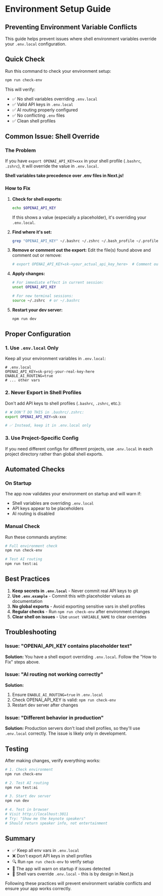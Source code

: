 # Environment Setup Guide

## Preventing Environment Variable Conflicts

This guide helps prevent issues where shell environment variables override your `.env.local` configuration.

## Quick Check

Run this command to check your environment setup:
```bash
npm run check-env
```

This will verify:
- ✅ No shell variables overriding `.env.local`
- ✅ Valid API keys in `.env.local`
- ✅ AI routing properly configured
- ✅ No conflicting `.env` files
- ✅ Clean shell profiles

## Common Issue: Shell Override

### The Problem
If you have `export OPENAI_API_KEY=xxx` in your shell profile (`.bashrc`, `.zshrc`), it will override the value in `.env.local`.

**Shell variables take precedence over .env files in Next.js!**

### How to Fix

1. **Check for shell exports:**
   ```bash
   echo $OPENAI_API_KEY
   ```
   If this shows a value (especially a placeholder), it's overriding your `.env.local`.

2. **Find where it's set:**
   ```bash
   grep "OPENAI_API_KEY" ~/.bashrc ~/.zshrc ~/.bash_profile ~/.profile 2>/dev/null
   ```

3. **Remove or comment out the export:**
   Edit the file(s) found above and comment out or remove:
   ```bash
   # export OPENAI_API_KEY=sk-<your_actual_api_key_here>  # Comment out or remove
   ```

4. **Apply changes:**
   ```bash
   # For immediate effect in current session:
   unset OPENAI_API_KEY

   # For new terminal sessions:
   source ~/.zshrc  # or ~/.bashrc
   ```

5. **Restart your dev server:**
   ```bash
   npm run dev
   ```

## Proper Configuration

### 1. Use `.env.local` Only

Keep all your environment variables in `.env.local`:
```env
# .env.local
OPENAI_API_KEY=sk-proj-your-real-key-here
ENABLE_AI_ROUTING=true
# ... other vars
```

### 2. Never Export in Shell Profiles

Don't add API keys to shell profiles (`.bashrc`, `.zshrc`, etc.):
```bash
# ❌ DON'T DO THIS in .bashrc/.zshrc:
export OPENAI_API_KEY=sk-xxx

# ✅ Instead, keep it in .env.local only
```

### 3. Use Project-Specific Config

If you need different configs for different projects, use `.env.local` in each project directory rather than global shell exports.

## Automated Checks

### On Startup
The app now validates your environment on startup and will warn if:
- Shell variables are overriding `.env.local`
- API keys appear to be placeholders
- AI routing is disabled

### Manual Check
Run these commands anytime:
```bash
# Full environment check
npm run check-env

# Test AI routing
npm run test:ai
```

## Best Practices

1. **Keep secrets in `.env.local`** - Never commit real API keys to git
2. **Use `.env.example`** - Commit this with placeholder values as documentation
3. **No global exports** - Avoid exporting sensitive vars in shell profiles
4. **Regular checks** - Run `npm run check-env` after environment changes
5. **Clear shell on issues** - Use `unset VARIABLE_NAME` to clear overrides

## Troubleshooting

### Issue: "OPENAI_API_KEY contains placeholder text"
**Solution:** You have a shell export overriding `.env.local`. Follow the "How to Fix" steps above.

### Issue: "AI routing not working correctly"
**Solution:**
1. Ensure `ENABLE_AI_ROUTING=true` in `.env.local`
2. Check OPENAI_API_KEY is valid: `npm run check-env`
3. Restart dev server after changes

### Issue: "Different behavior in production"
**Solution:** Production servers don't load shell profiles, so they'll use `.env.local` correctly. The issue is likely only in development.

## Testing

After making changes, verify everything works:

```bash
# 1. Check environment
npm run check-env

# 2. Test AI routing
npm run test:ai

# 3. Start dev server
npm run dev

# 4. Test in browser
# Visit http://localhost:3011
# Try: "Show me the keynote speakers"
# Should return speaker info, not entertainment
```

## Summary

- ✅ Keep all env vars in `.env.local`
- ❌ Don't export API keys in shell profiles
- 🔍 Run `npm run check-env` to verify setup
- 🚀 The app will warn on startup if issues detected
- 📝 Shell vars override `.env.local` - this is by design in Next.js

Following these practices will prevent environment variable conflicts and ensure your app works correctly.